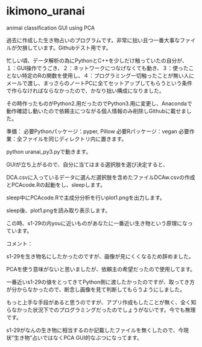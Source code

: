 # ikimono_uranai
animal classification GUI using PCA

過去に作成した生き物占いのプログラムです。非常に拙い且つ一番大事なファイルが欠損しています。Githubテスト用です。

忙しい頃、データ解析の為にPythonとC++を少しだけ触っていたの自分が、１：GUI操作でうごき、２：ネットワークにつなげなくても動き、３：使ったことない特定のRの関数を使用し、４：プログラミング一切触ったことが無い人にメールで渡し、まっさらのノートPCに全てセットアップしてもらうという条件で作らなければならなかったので、かなり拙い構成になりました。

その時作ったものがPython2.用だったのでPython3.用に変更し、Anacondaで動作確認し動いたので依頼主につながる個人情報のみ削除しGithubに載せました。

準備：
必要Pythonパッケージ：pyper, Pillow
必要Rパッケージ：vegan
必要作業：全ファイルを同じディレクトリ内に置きます。

python uranai_py3.pyで動きます。

GUIが立ち上がるので、自分に当てはまる選択肢を選び決定すると、

DCA.csvに入っているデータに選んだ選択肢を含めたファイルDCAw.csvの作成とPCAcode.Rの起動をし、sleepします。

sleep中にPCAcode.Rで主成分分析を行いplot1.pngを出力します。

sleep後、plot1.pngを読み取り表示します。

この時、s1-29の内youに近いものがあなたに一番近い生き物という原理になっています。


コメント：

s1-29を生き物名にしたかったのですが、画像が見にくくなるため辞めました。

PCAを使う意味がないと思いましたが、依頼主の希望だったので使用してます。

一番近いs1-29の値をとってきてPython側に渡したかったのですが、取ってき方が分からなかったので、断念し画像を見て判断してもらうようにしました。

もっと上手な手段があると思うのですが、アプリ作成もしたことが無く、全く知らなかった状況下でのプログラミングだったのでしょうがないです。今でも無理です。

s1-29がなんの生き物に相当するのか記載したファイルを無くしたので、今現状”生き物”占いではなくPCA GUI的なぶつになってます。
